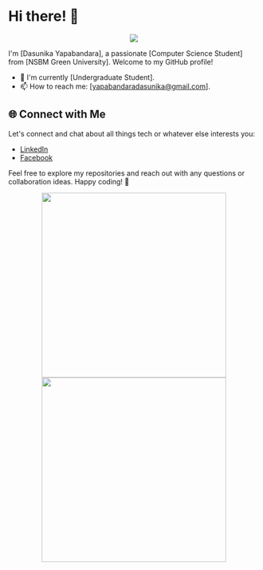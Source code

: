 # Hi there! 👋

<p align="center" > <img src="https://media.tenor.com/kDKGm1ddC6kAAAAj/cute-puppy.gif"/></p>


I'm [Dasunika Yapabandara], a passionate [Computer Science Student] from [NSBM Green University]. Welcome to my GitHub profile! 



- 🌱 I'm currently [Undergraduate Student].
- 📫 How to reach me: [yapabandaradasunika@gmail.com].






## 🌐 Connect with Me

Let's connect and chat about all things tech or whatever else interests you:


- [LinkedIn](https://www.linkedin.com/in/dasunika-yapabandara?utm_source=share&utm_campaign=share_via&utm_content=profile&utm_medium=android_app)
- [Facebook](https://www.facebook.com/profile.php?id=100078380383487&mibextid=ZbWKwL)

Feel free to explore my repositories and reach out with any questions or collaboration ideas. Happy coding! 🚀



<div align="center">
  
  <img width="370px" src="https://github-readme-stats.vercel.app/api?username=dasunikayapabandara&custom_title=Dasunika's+Github+Stats&show_icons=true&hide_border=true&count_private=true&bg_color=00000000&title_color=58a6fe&text_color=878787&icon_color=58a6fe&cache_seconds=1800" />
  <img width="370px" src="https://github-readme-streak-stats.herokuapp.com/?user=dasunikayapabandara&background=00000000&hide_border=true&stroke=878787&ring=4c8ed9&fire=4c8ed9&currStreakNum=878787&sideNums=878787&currStreakLabel=878787&sideLabels=878787&dates=878787" />
</div>








